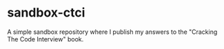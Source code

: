# sandbox-ctci
A simple sandbox repository where I publish my answers to the "Cracking The Code Interview" book.
